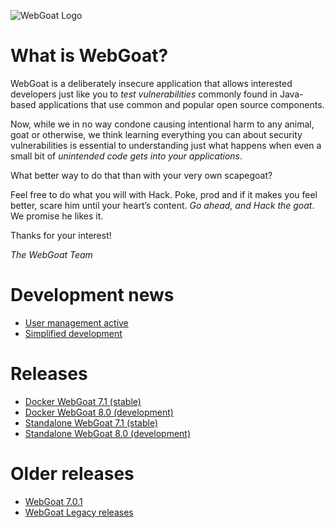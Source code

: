 ![WebGoat Logo](https://raw.githubusercontent.com/wiki/WebGoat/WebGoat/images/wg_logo_snag.png)

# What is WebGoat?
 
WebGoat is a deliberately insecure application that allows interested developers
just like you to *test vulnerabilities* commonly found in Java-based
applications that use common and popular open source components.

Now, while we in no way condone causing intentional harm to any animal, goat or
otherwise, we think learning everything you can about security vulnerabilities
is essential to understanding just what happens when even a small bit of
*unintended code gets into your applications*.

What better way to do that than with your very own scapegoat?

Feel free to do what you will with Hack. Poke, prod and if it makes you feel
better, scare him until your heart’s content. *Go ahead, and Hack the goat*. We
promise he likes it.

Thanks for your interest! 

_The WebGoat Team_

# Development news
* [User management active](https://github.com/WebGoat/WebGoat/wiki/news_user_mgt)
* [Simplified development](https://github.com/WebGoat/WebGoat/wiki/news_simplified)

# Releases
* [Docker WebGoat 7.1 (stable)](https://hub.docker.com/r/webgoat/webgoat-7.1/)
* [Docker WebGoat 8.0 (development)](https://hub.docker.com/r/webgoat/webgoat-8.0/)
* [Standalone WebGoat 7.1 (stable)](https://github.com/WebGoat/WebGoat/releases/)
* [Standalone WebGoat 8.0 (development)](https://github.com/WebGoat/WebGoat/tree/develop)

# Older releases
* [WebGoat 7.0.1](https://github.com/WebGoat/WebGoat/releases/tag/7.0.1)
* [WebGoat Legacy releases](https://github.com/WebGoat/WebGoat-Legacy/releases)
